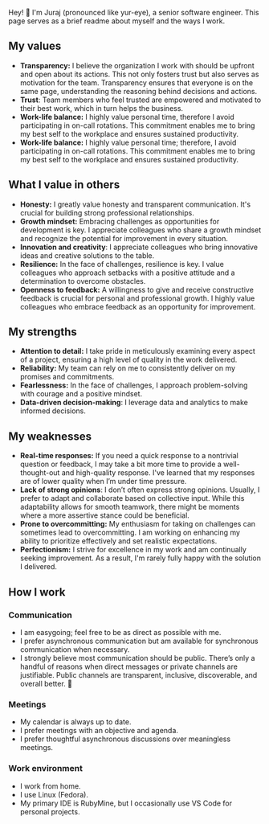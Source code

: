 Hey! 👋 I'm Juraj (pronounced like yur-eye), a senior software engineer. This page serves as a brief readme about myself and the ways I work.

## My values

- **Transparency:** I believe the organization I work with should be upfront and open about its actions. This not only fosters trust but also serves as motivation for the team. Transparency ensures that everyone is on the same page, understanding the reasoning behind decisions and actions.
- **Trust**: Team members who feel trusted are empowered and motivated to their best work, which in turn helps the business.
- **Work-life balance:** I highly value personal time, therefore I avoid participating in on-call rotations. This commitment enables me to bring my best self to the workplace and ensures sustained productivity.
- **Work-life balance:** I highly value personal time; therefore, I avoid participating in on-call rotations. This commitment enables me to bring my best self to the workplace and ensures sustained productivity.

## What I value in others

- **Honesty:** I greatly value honesty and transparent communication. It's crucial for building strong professional relationships.
- **Growth mindset:** Embracing challenges as opportunities for development is key. I appreciate colleagues who share a growth mindset and recognize the potential for improvement in every situation.
- **Innovation and creativity**: I appreciate colleagues who bring innovative ideas and creative solutions to the table.
- **Resilience:** In the face of challenges, resilience is key. I value colleagues who approach setbacks with a positive attitude and a determination to overcome obstacles.
- **Openness to feedback:** A willingness to give and receive constructive feedback is crucial for personal and professional growth. I highly value colleagues who embrace feedback as an opportunity for improvement.

## My strengths

- **Attention to detail:** I take pride in meticulously examining every aspect of a project, ensuring a high level of quality in the work delivered.
- **Reliability:** My team can rely on me to consistently deliver on my promises and commitments.
- **Fearlessness:** In the face of challenges, I approach problem-solving with courage and a positive mindset.
- **Data-driven decision-making**: I leverage data and analytics to make informed decisions.

## My weaknesses

- **Real-time responses:** If you need a quick response to a nontrivial question or feedback, I may take a bit more time to provide a well-thought-out and high-quality response. I've learned that my responses are of lower quality when I’m under time pressure.
- **Lack of strong opinions**: I don’t often express strong opinions. Usually, I prefer to adapt and collaborate based on collective input. While this adaptability allows for smooth teamwork, there might be moments where a more assertive stance could be beneficial.
- **Prone to overcommitting:** My enthusiasm for taking on challenges can sometimes lead to overcommitting. I am working on enhancing my ability to prioritize effectively and set realistic expectations.
- **Perfectionism:** I strive for excellence in my work and am continually seeking improvement. As a result, I'm rarely fully happy with the solution I delivered.

## How I work

### Communication

- I am easygoing; feel free to be as direct as possible with me.
- I prefer asynchronous communication but am available for synchronous communication when necessary.
- I strongly believe most communication should be public. There’s only a handful of reasons when direct messages or private channels are justifiable. Public channels are transparent, inclusive, discoverable, and overall better. 🙂

### Meetings

- My calendar is always up to date.
- I prefer meetings with an objective and agenda.
- I prefer thoughtful asynchronous discussions over meaningless meetings.

### Work environment

- I work from home.
- I use Linux (Fedora).
- My primary IDE is RubyMine, but I occasionally use VS Code for personal projects.
